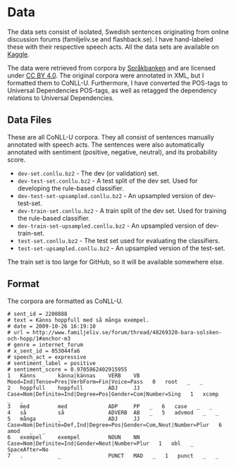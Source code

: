 # Data

The data sets consist of isolated, Swedish sentences originating from online discussion forums (familjeliv.se and flashback.se). I have hand-labeled these with their respective speech acts. All the data sets are available on [Kaggle](https://www.kaggle.com/datasets/danieltufvesson/swedics-speech-acts).

The data were retrieved from corpora by [Språkbanken](https://spraakbanken.gu.se/resurser/familjeliv) and are licensed under [CC BY 4.0](https://creativecommons.org/licenses/by/4.0/deed.en). The original corpora were annotated in XML, but I formatted them to CoNLL-U. Furthermore, I have converted the POS-tags to Universal Dependencies POS-tags, as well as retagged the dependency relations to Universal Dependencies. 

## Data Files
These are all CoNLL-U corpora. They all consist of sentences manually annotated with speech acts. The sentences were also automatically annotated with sentiment (positive, negative, neutral), and its probability score.

* `dev-set.conllu.bz2` - The dev (or validation) set. 
* `dev-test-set.conllu.bz2` - A test split of the dev set. Used for developing the rule-based classifier.
* `dev-test-set-upsampled.conllu.bz2` - An upsampled version of dev-test-set.
* `dev-train-set.conllu.bz2` - A train split of the dev set. Used for training the rule-based classifier.
* `dev-train-set-upsampled.conllu.bz2` - An upsampled version of dev-train-set.
* `test-set.conllu.bz2` - The test set used for evaluating the classifiers.
* `test-set-upsampled.conllu.bz2` - An upsampled version of the test-set.

The train set is too large for GitHub, so it will be available somewhere else.

## Format
The corpora are formatted as CoNLL-U. 

```
# sent_id = 2200888
# text = Känns hoppfull med så många exempel.
# date = 2009-10-26 16:19:10
# url = http://www.familjeliv.se/forum/thread/48269320-bara-solsken-och-hopp/1#anchor-m3
# genre = internet_forum
# x_sent_id = 053044fa6
# speech_act = expressive
# sentiment_label = positive
# sentiment_score = 0.9705862402915955
1   Känns       känna|kännas    VERB    VB   Mood=Ind|Tense=Pres|VerbForm=Fin|Voice=Pass   0   root   _   _
2   hoppfull    hoppfull        ADJ	    JJ   Case=Nom|Definite=Ind|Degree=Pos|Gender=Com|Number=Sing   1   xcomp   _   _
3   med         med             ADP     PP   _   6   case   _   _
4   så          så              ADVERB  AB   _   5   advmod   _   _
5   många       _               ADJ     JJ   Case=Nom|Definite=Def,Ind|Degree=Pos|Gender=Com,Neut|Number=Plur   6   amod   _   _
6   exempel     exempel         NOUN    NN   Case=Nom|Definite=Ind|Gender=Neut|Number=Plur   1   obl   _   SpaceAfter=No
7   .           _               PUNCT   MAD   _   1   punct   _   _

```

